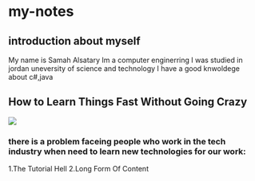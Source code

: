 # my-notes
## **introduction about myself**
My name is Samah Alsatary
Im a computer enginerring
I was studied in jordan uneversity of science and technology
I have a good knwoldege about c#,java


## **How to Learn Things Fast Without Going Crazy**
![](https://hackernoon.com/_next/image?url=https%3A%2F%2Fcdn.hackernoon.com%2Fimages%2FrjEfNJmRsHbRtEujPZtEwxsM1vb2-bk0372u.jpeg&w=1920&q=75)

### there is a problem faceing people  who work in the tech industry when need to learn new technologies for our work:
1.The Tutorial Hell 
2.Long Form Of Content
